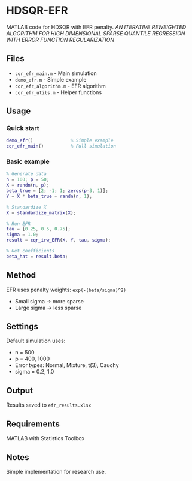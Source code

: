 # HDSQR-EFR

MATLAB code for HDSQR with EFR penalty.
_AN ITERATIVE REWEIGHTED ALGORITHM FOR HIGH DIMENSIONAL SPARSE QUANTILE REGRESSION WITH ERROR FUNCTION REGULARIZATION_

## Files

- `cqr_efr_main.m` - Main simulation
- `demo_efr.m` - Simple example
- `cqr_efr_algorithm.m` - EFR algorithm  
- `cqr_efr_utils.m` - Helper functions

## Usage

### Quick start
```matlab
demo_efr()              % Simple example
cqr_efr_main()          % Full simulation
```

### Basic example
```matlab
% Generate data
n = 100; p = 50;
X = randn(n, p);
beta_true = [2; -1; 1; zeros(p-3, 1)];
Y = X * beta_true + randn(n, 1);

% Standardize X
X = standardize_matrix(X);

% Run EFR
tau = [0.25, 0.5, 0.75];
sigma = 1.0;
result = cqr_irw_EFR(X, Y, tau, sigma);

% Get coefficients
beta_hat = result.beta;
```

## Method

EFR uses penalty weights: `exp(-(beta/sigma)^2)`

- Small sigma → more sparse
- Large sigma → less sparse

## Settings

Default simulation uses:
- n = 500
- p = 400, 1000  
- Error types: Normal, Mixture, t(3), Cauchy
- sigma = 0.2, 1.0

## Output

Results saved to `efr_results.xlsx`

## Requirements

MATLAB with Statistics Toolbox

## Notes

Simple implementation for research use.

